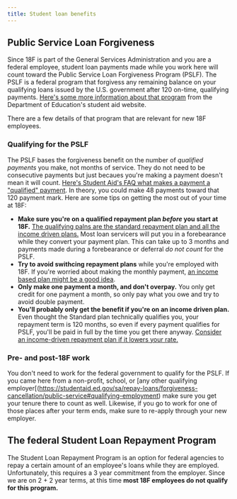 ```yaml
---
title: Student loan benefits
---
```

## Public Service Loan Forgiveness

Since 18F is part of the General Services Administration and you are a federal employee, student loan payments made while you work here will count toward the Public Service Loan Forgiveness Program (PSLF). The PSLF is a federal program that forgivess any remaining balance on your qualifying loans issued by the U.S. government after 120 on-time, qualifying payments. [Here's some more information about that program](https://studentaid.ed.gov/sa/repay-loans/forgiveness-cancellation/public-service) from the Department of Education's student aid website. 

There are a few details of that program that are relevant for new 18F employees.

### Qualifying for the PSLF

The PSLF bases the forgiveness benefit on the number of _qualified payments_ you make, not months of service. They do not need to be consecutive payments but just becaues you're making a payment doesn't mean it will count. [Here's Student Aid's FAQ what makes a payment a "qualified" payment](https://studentaid.ed.gov/sa/repay-loans/forgiveness-cancellation/public-service#qualifying-payment). In theory, you could make 48 payments toward that 120 payment mark. Here are some tips on getting the most out of your time at 18F:

* **Make sure you're on a qualified repayment plan _before_ you start at 18F.** [The qualifying palns are the standard repayment plan and all the income driven plans.](https://studentaid.ed.gov/sa/repay-loans/forgiveness-cancellation/public-service#qualifying-repayment-plan) Most loan servicers will put you in a forebearance while they convert your payment plan. This can take up to 3 months and payments made during a forebearance or deferral _do not count_ for the PSLF.
* **Try to avoid swithcing repayment plans** while you're employed with 18F. If you're worried about making the monthly payment, [an income based plan might be a good idea](https://studentaid.ed.gov/sa/node/594/#pros-cons).
* **Only make one payment a month, and don't overpay.** You only get credit for one payment a month, so only pay what you owe and try to avoid double payment.
* **You'll probably only get the benefit if you're on an income driven plan.** Even thought the Standard plan technically qualifies you, your repayment term is 120 months, so even if every payment qualifies for PSLF, you'll be paid in full by the time you get there anyway. [Consider an income-driven repayment plan if it lowers your rate.](https://studentaid.ed.gov/sa/node/594/#pros-cons)

### Pre- and post-18F work

You don't need to work for the federal government to qualify for the PSLF. If you came here from a non-profit, school, or [any other qualifying employer[(https://studentaid.ed.gov/sa/repay-loans/forgiveness-cancellation/public-service#qualifying-employment) make sure you get your tenure there to count as well. Likewise, if you go to work for one of those places after your term ends, make sure to re-apply through your new employer.

## The federal Student Loan Repayment Program

The Student Loan Repayment Program is an option for federal agencies to repay a certain amount of an employee's loans while they are employed. Unfortunately, this requires a 3 year commitment from the employer. Since we are on 2 + 2 year terms, at this time **most 18F employees do not qualify for this program.**
